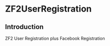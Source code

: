 ZF2UserRegistration
=======================

Introduction
------------
ZF2 User Registration plus Facebook Registration